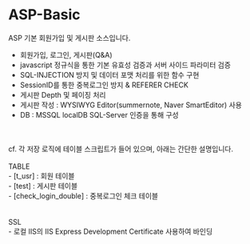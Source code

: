 # ASP-Basic
ASP 기본 회원가입 및 게시판 소스입니다.

- 회원가입, 로그인, 게시판(Q&A)
- javascript 정규식을 통한 기본 유효성 검증과 서버 사이드 파라미터 검증
- SQL-INJECTION 방지 및 데이터 포맷 처리를 위한 함수 구현
- SessionID를 통한 중복로그인 방지 & REFERER CHECK
- 게시판 Depth 및 페이징 처리
- 게시판 작성 : WYSIWYG Editor(summernote, Naver SmartEditor) 사용
- DB : MSSQL localDB SQL-Server 인증을 통해 구성
<br/>
<br/>
cf. 각 저장 로직에 테이블 스크립트가 들어 있으며, 아래는 간단한 설명입니다.<br/>
<br/>
TABLE <br/>    
    - [t_usr] :               회원 테이블           <br/>
    - [test] :                게시판 테이블         <br/>
    - [check_login_double] :  중복로그인 체크 테이블 <br/>    
<br/>
<br/>
SSL <br/>
- 로컬 IIS의 IIS Express Development Certificate 사용하여 바인딩 <br/>
